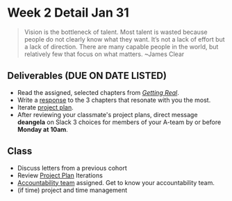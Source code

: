 # Week 2 Detail Jan 31

> Vision is the bottleneck of talent. Most talent is wasted because people do not clearly know what they want. It’s not a lack of effort but a lack of direction. There are many capable people in the world, but relatively few that focus on what matters. \~James Clear

## Deliverables (DUE ON DATE LISTED)

* Read the assigned, selected chapters from [_Getting Real_](../assignments/getting-real-readings.md).&#x20;
* Write a [response](../assignments/responses.md) to the 3 chapters that resonate with you the most.
* Iterate [project plan](../project\_plan/).
* After reviewing your classmate's project plans, direct message **deangela** on Slack 3 choices for members of your A-team by or before **Monday at 10am**.

## Class

* Discuss letters from a previous cohort
* Review [Project Plan](../project\_plan/) Iterations&#x20;
* [Accountability team](../assignments/accountability\_partner.md) assigned. Get to know your accountability team.
* (if time) project and time management


